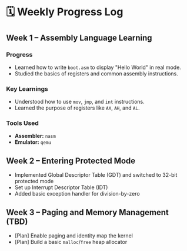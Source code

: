 # 🗓️ Weekly Progress Log

## Week 1 – Assembly Language Learning

### Progress

- Learned how to write `boot.asm` to display "Hello World" in real mode.
- Studied the basics of registers and common assembly instructions.

### Key Learnings

- Understood how to use `mov`, `jmp`, and `int` instructions.
- Learned the purpose of registers like `AX`, `AH`, and `AL`.

### Tools Used

- **Assembler:** `nasm`
- **Emulator:** `qemu`

## Week 2 – Entering Protected Mode

- Implemented Global Descriptor Table (GDT) and switched to 32-bit protected mode
- Set up Interrupt Descriptor Table (IDT)
- Added basic exception handler for division-by-zero

## Week 3 – Paging and Memory Management (TBD)

- [Plan] Enable paging and identity map the kernel
- [Plan] Build a basic `malloc`/`free` heap allocator
